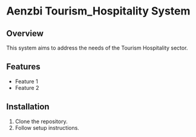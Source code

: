 # Aenzbi Tourism_Hospitality System
## Overview
This system aims to address the needs of the Tourism Hospitality sector.
## Features
- Feature 1
- Feature 2
## Installation
1. Clone the repository.
2. Follow setup instructions.
